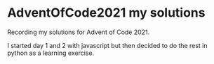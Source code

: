 # AdventOfCode2021 my solutions
 Recording my solutions for Advent of Code 2021.
 
 I started day 1 and 2 with javascript but then decided to do the rest in python as a learning exercise.